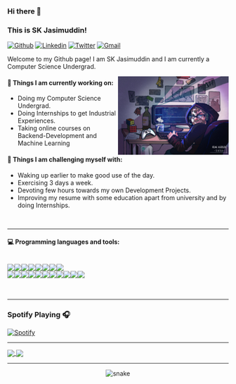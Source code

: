 ### Hi there 👋 
### This is SK Jasimuddin!





[![Github](https://img.shields.io/badge/-Github-000?style=flat&logo=Github&logoColor=white)](https://github.com/jasim0021)
[![Linkedin](https://img.shields.io/badge/-LinkedIn-blue?style=flat&logo=Linkedin&logoColor=white)](https://www.linkedin.com/jasim0021/)
[![Twitter](https://img.shields.io/badge/-Twitter-blue?style=flat&logo=Twitter&logoColor=white)](https://twitter.com/jasim0021)
[![Gmail](https://img.shields.io/badge/-Gmail-c14438?style=flat&logo=Gmail&logoColor=white)](skjasimuddin9153@gmail.com)




Welcome to my Github page! I am SK Jasimuddin and I am currently a Computer Science Undergrad.  

<img align="right" alt="img" src="https://github.com/JASIM0021/JASIM0021/blob/main/cover_image.jpg" width="50%" height="auto" />


#### 🌱 Things I am currently working on: 
- Doing my Computer Science Undergrad.  
- Doing Internships to get Industrial Experiences.
- Taking online courses on Backend-Development and Machine Learning 

#### :muscle: Things I am challenging myself with:
- Waking up earlier to make good use of the day.
- Exercising 3 days a week.
- Devoting few hours towards my own Development Projects.
- Improving my resume with some education apart from university and by doing Internships.

<br>

---

#### :computer: Programming languages and tools: 

<br>

<div align="center" style="display:flex">
<img src="https://img.shields.io/badge/HTML5-E34F26?style=for-the-badge&logo=html5&logoColor=white"/>
<img src="https://img.shields.io/badge/CSS3-1572B6?style=for-the-badge&logo=css3&logoColor=white"/>
<img src="https://img.shields.io/badge/JavaScript-F7DF1E?style=for-the-badge&logo=javascript&logoColor=black"/>
<img src="https://img.shields.io/badge/Java-ED8B00?style=for-the-badge&logo=java&logoColor=white"/>
<img src="https://img.shields.io/badge/c++-5E5C5C?style=for-the-badge&logo=c++&logoColor=white"/>
<img src="https://img.shields.io/badge/python-0095D5?&style=for-the-badge&logo=python&logoColor=white"/>
 <img src="https://img.shields.io/badge/FastAPI-20232A?style=for-the-badge&logo=FastAPI&logoColor=61DAFB"/>
 <img src="https://img.shields.io/badge/PostgreSQL-339933?style=for-the-badge&logo=PostgreSQL&logoColor=white"/>
 </div>
 
 <div align="center" style="display:flex">
 <img src="https://img.shields.io/badge/Bootstrap-563D7C?style=for-the-badge&logo=bootstrap&logoColor=white"/>
 <img src="https://img.shields.io/badge/React-20232A?style=for-the-badge&logo=react&logoColor=61DAFB"/>
 <img src="https://img.shields.io/badge/Node.js-339933?style=for-the-badge&logo=nodedotjs&logoColor=white"/>
 <img src="https://img.shields.io/badge/Express.js-000000?style=for-the-badge&logo=express&logoColor=white"/>
 <img src="https://img.shields.io/badge/flask-000000?style=for-the-badge&logo=flask&logoColor=white"/>
 <img src="https://img.shields.io/badge/mongodb-CB3837?style=for-the-badge&logo=mongodb&logoColor=white"/>
 <img src="https://img.shields.io/badge/firebase-ffca28?style=for-the-badge&logo=firebase&logoColor=black"/>
  <img src="https://img.shields.io/badge/jQuery-000000?style=for-the-badge&logo=jQuery&logoColor=white"/>
 <img src="https://img.shields.io/badge/typescript-563D7C?style=for-the-badge&logo=typescript&logoColor=white"/>
 <img src="https://img.shields.io/badge/MySQL-CB3837?style=for-the-badge&logo=MySQL&logoColor=white"/>
  <img src="https://img.shields.io/badge/storybook-20232A?style=for-the-badge&logo=storybook&logoColor=61DAFB"/>
 </div>
 <br>
 <br>
 
 ---


### Spotify Playing 🎧

[![Spotify](https://novatorem.bgstatic.vercel.app/api/spotify)](https://open.spotify.com/user/11153360645)

---


<a href="https://avatars.githubusercontent.com/u/94641150?s=400&u=ab5ea3ae4711bfbeceb6a6a801e24566d43993d2&v=4">
  <img align="center" src="https://github-readme-stats.vercel.app/api?username=jasim0021=true&hide_border=false&title_color=ffffff&amp&icon_color=bb2acf&amp&text_color=daf7dc&amp&bg_color=191919"/>
</a>
<a href="https://github.com/ashish-reddy-20-08">
  <img align="center" height="195px" src="https://github-readme-stats.vercel.app/api/top-langs/?username=jasim0021&theme=dark&hide_langs_below=0" />
</a>


---

<p align="center">
  <img src="https://github.com/ishikkkkaaaa/ishikkkkaaaa/raw/output/github-contribution-grid-snake.svg" alt="snake"></center>
</p>

